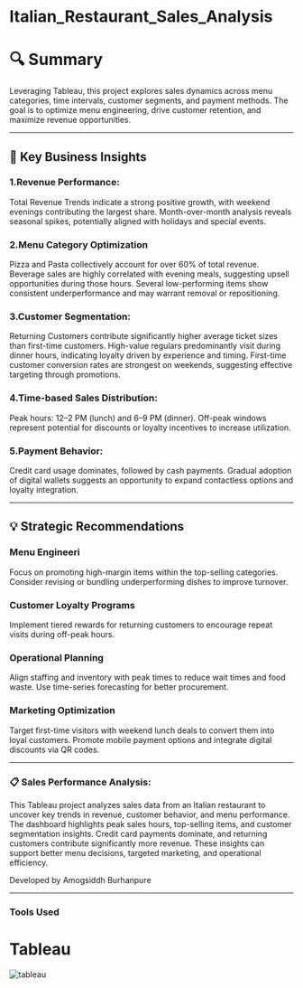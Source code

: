 # Italian_Restaurant_Sales_Analysis

# 🔍 Summary
Leveraging Tableau, this project explores sales dynamics across menu categories, time intervals, customer segments, and payment methods. The goal is to optimize menu engineering, drive customer retention, and maximize revenue opportunities.
____________________________________________________________________________________________________________________________________________________
## 🧠 Key Business Insights
 
### 1.Revenue Performance:
Total Revenue Trends indicate a strong positive growth, with weekend evenings contributing the largest share.
Month-over-month analysis reveals seasonal spikes, potentially aligned with holidays and special events.

### 2.Menu Category Optimization
Pizza and Pasta collectively account for over 60% of total revenue.
Beverage sales are highly correlated with evening meals, suggesting upsell opportunities during those hours.
Several low-performing items show consistent underperformance and may warrant removal or repositioning.

### 3.Customer Segmentation:
Returning Customers contribute significantly higher average ticket sizes than first-time customers.
High-value regulars predominantly visit during dinner hours, indicating loyalty driven by experience and timing.
First-time customer conversion rates are strongest on weekends, suggesting effective targeting through promotions.

### 4.Time-based Sales Distribution:
Peak hours: 12–2 PM (lunch) and 6–9 PM (dinner).
Off-peak windows represent potential for discounts or loyalty incentives to increase utilization.

### 5.Payment Behavior:
Credit card usage dominates, followed by cash payments.
Gradual adoption of digital wallets suggests an opportunity to expand contactless options and loyalty integration.
__________________________________________________________________________________________________________________________________________
## 💡 Strategic Recommendations

### Menu Engineeri
Focus on promoting high-margin items within the top-selling categories.
Consider revising or bundling underperforming dishes to improve turnover.

### Customer Loyalty Programs
Implement tiered rewards for returning customers to encourage repeat visits during off-peak hours.

### Operational Planning
Align staffing and inventory with peak times to reduce wait times and food waste.
Use time-series forecasting for better procurement.

### Marketing Optimization
Target first-time visitors with weekend lunch deals to convert them into loyal customers.
Promote mobile payment options and integrate digital discounts via QR codes.
_______________________________________________________________________________________________________________________________________________________________
### 📋 Sales Performance Analysis:

This Tableau project analyzes sales data from an Italian restaurant to uncover key trends in revenue, customer behavior, and menu performance. The dashboard highlights peak sales hours, top-selling items, and customer segmentation insights. Credit card payments dominate, and returning customers contribute significantly more revenue. These insights can support better menu decisions, targeted marketing, and operational efficiency.

 Developed by Amogsiddh Burhanpure 
 
____________________________________________________________________________________________________________________________________________

### Tools Used 
# Tableau
![tableau](https://github.com/user-attachments/assets/89625dbe-2ff2-4c32-8081-943e7ec4b274)

















